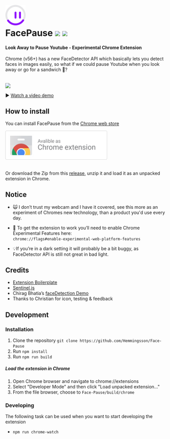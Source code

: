 

<h1>
 <img src="resources/FacePause.png?raw=true" alt="Face Pause">
  <br>
   FacePause  <a href="https://chrome.google.com/webstore/detail/igoccmpimadoamkfabcpelmkhpgiafhd"><img  src="https://img.shields.io/chrome-web-store/v/igoccmpimadoamkfabcpelmkhpgiafhd.svg"></a> <a href="https://chrome.google.com/webstore/detail/igoccmpimadoamkfabcpelmkhpgiafhd"><img src="https://img.shields.io/chrome-web-store/users/igoccmpimadoamkfabcpelmkhpgiafhd.svg"></a>
  
</h1>


#### Look Away to Pause Youtube - Experimental Chrome Extension


Chrome (v56+) has a new FaceDetector API which basically lets you detect faces in images easily, so what if we could pause Youtube when you look away or go for a sandwich 🥪?


  <br>
  <img align="center" src="https://media.giphy.com/media/2sdM8tdDlqZGY7g3bT/giphy.gif" width="430">



▶️ [Watch a video demo](https://youtu.be/CL_B7iVpg4M)
   <br> 

   
## How to install


You can install FacePause from the [Chrome web store](https://chrome.google.com/webstore/detail/igoccmpimadoamkfabcpelmkhpgiafhd)

<a href="https://chrome.google.com/webstore/detail/igoccmpimadoamkfabcpelmkhpgiafhd">
    <img src="resources/CWS-dl.png" width="320">
 </a>
 <br> <br>

Or download the Zip from this [release](https://github.com/Hemmingsson/Face-Pause/releases/tag/0.1), unzip it and load it as an unpacked extension in Chrome.

## Notice

- 🙀 I don’t trust my webcam and I have it covered, see this more as an experiment of Chromes new technology, than a product you'd use every day. 
- 🏴 To get the extension to work you’ll need to enable Chrome Experimental Features here: <br>
`chrome://flags#enable-experimental-web-platform-features`

- 💡If you’re in a dark setting it will probably be a bit buggy, as FaceDetector API is still not great in bad light. 


## Credits
- [Extension Boilerplate](https://github.com/EmailThis/extension-boilerplate)
- [Sentinel.js](https://github.com/muicss/sentineljs)
- Chirag Bhatia’s [faceDetection Demo](https://github.com/chirag64/live-face-detector/)
- Thanks to Christian for icon, testing & feedback

## Development

### Installation
1. Clone the repository `git clone https://github.com/Hemmingsson/Face-Pause`
2. Run `npm install`
3. Run `npm run build`

##### Load the extension in Chrome
1. Open Chrome browser and navigate to chrome://extensions
2. Select "Developer Mode" and then click "Load unpacked extension..."
3. From the file browser, choose to `Face-Pause/build/chrome`


### Developing
The following task can be used when you want to start developing the extension

- `npm run chrome-watch`



